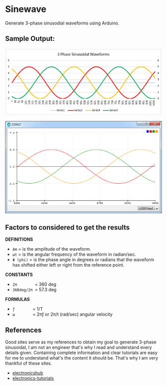 # Sinewave

Generate 3-phase sinusodial waveforms using Arduino.

## Sample Output:

![Image1](sinewave.png?raw=true "Sinusoidal waveform visual representaion-generated from Excel Chart")

![Image2](sinewave-arduino.png?raw=true "Sinusoidal waveform visual representaion-generated from Arduino Plotter")

## Factors to considered to get the results

**DEFINITIONS**
*   `Am`       = is the amplitude of the waveform.
*   `ωt`       = is the angular frequency of the waveform in radian/sec.
*   `Φ (phi)`  = is the phase angle in degrees or radians that the waveform has shifted either left or right from the reference point.

**CONSTANTS**
*   `2π        `= 360 deg
*   `360deg/2π `= 57.3 deg

**FORMULAS**
*   `ƒ        `= 1/T
*   `ω        `= 2πƒ   or 2π/t  (rad/sec) angular velocity


## References
Good sites serve as my references to obtain my goal to generate 3-phase sinusoidal, I am not an engineer that's why I read and understand every details given. Containing complete information and clear tutorials are easy for me to understand what's the content it should be. That's why I am very thankful of these sites.
* [electronicshub](https://www.electronicshub.org/sinusoidal-waveform/)
* [electronics-tutorials](https://www.electronics-tutorials.ws/accircuits/sinusoidal-waveform.html)
